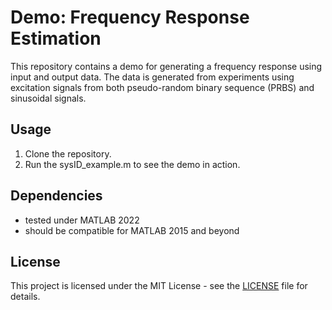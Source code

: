 # Demo: Frequency Response Estimation

This repository contains a demo for generating a frequency response using input and output data. The data is generated from experiments using excitation signals from both pseudo-random binary sequence (PRBS) and sinusoidal signals.

## Usage

1. Clone the repository.
2. Run the sysID_example.m to see the demo in action.

## Dependencies

- tested under MATLAB 2022
- should be compatible for MATLAB 2015 and beyond 

## License

This project is licensed under the MIT License - see the [LICENSE](LICENSE) file for details.
